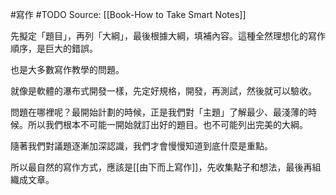#寫作 #TODO 
Source: [[Book-How to Take Smart Notes]]

先擬定「題目」，再列「大綱」，最後根據大綱，填補內容。這種全然理想化的寫作順序，是巨大的錯誤。

也是大多數寫作教學的問題。

就像是軟體的瀑布式開發一樣，先定好規格，開發，再測試，然後就可以驗收。

問題在哪裡呢？最開始計劃的時候，正是我們對「主題」了解最少、最淺薄的時候。所以我們根本不可能一開始就訂出好的題目。也不可能列出完美的大綱。

隨著我們對議題逐漸加深認識，我們才會慢慢知道到底什麼是重點。

所以最自然的寫作方式，應該是[[由下而上寫作]]，先收集點子和想法，最後再組織成文章。


